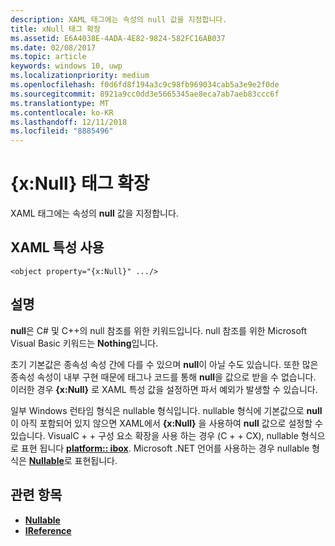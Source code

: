 ```yaml
---
description: XAML 태그에는 속성의 null 값을 지정합니다.
title: xNull 태그 확장
ms.assetid: E6A4038E-4ADA-4E82-9824-582FC16AB037
ms.date: 02/08/2017
ms.topic: article
keywords: windows 10, uwp
ms.localizationpriority: medium
ms.openlocfilehash: f0d6fd8f194a3c9c98fb969034cab5a3e9e2f0de
ms.sourcegitcommit: 8921a9cc0dd3e5665345ae8eca7ab7aeb83ccc6f
ms.translationtype: MT
ms.contentlocale: ko-KR
ms.lasthandoff: 12/11/2018
ms.locfileid: "8885496"
---
```

# <a name="xnull-markup-extension"></a>{x:Null} 태그 확장


XAML 태그에는 속성의 **null** 값을 지정합니다.

## <a name="xaml-attribute-usage"></a>XAML 특성 사용

``` syntax
<object property="{x:Null}" .../>
```

## <a name="remarks"></a>설명

**null**은 C# 및 C++의 null 참조를 위한 키워드입니다. null 참조를 위한 Microsoft Visual Basic 키워드는 **Nothing**입니다.

초기 기본값은 종속성 속성 간에 다를 수 있으며 **null**이 아닐 수도 있습니다. 또한 많은 종속성 속성이 내부 구현 때문에 태그나 코드를 통해 **null**을 값으로 받을 수 없습니다. 이러한 경우 **{x:Null}** 로 XAML 특성 값을 설정하면 파서 예외가 발생할 수 있습니다.

일부 Windows 런타임 형식은 nullable 형식입니다. nullable 형식에 기본값으로 **null**이 아직 포함되어 있지 않으면 XAML에서 **{x:Null}** 을 사용하여 **null** 값으로 설정할 수 있습니다. VisualC + + 구성 요소 확장을 사용 하는 경우 (C + + CX), nullable 형식으로 표현 됩니다 [**platform:: ibox<T>**](https://msdn.microsoft.com/library/windows/apps/xaml/jj606120.aspx). Microsoft .NET 언어를 사용하는 경우 nullable 형식은 [**Nullable<T>**](https://msdn.microsoft.com/library/windows/apps/xaml/b3h38hb0.aspx)로 표현됩니다.

## <a name="related-topics"></a>관련 항목

* [**Nullable<T>**](https://msdn.microsoft.com/library/windows/apps/xaml/b3h38hb0.aspx)
* [**IReference<T>**](https://msdn.microsoft.com/library/windows/apps/br225864)
 

